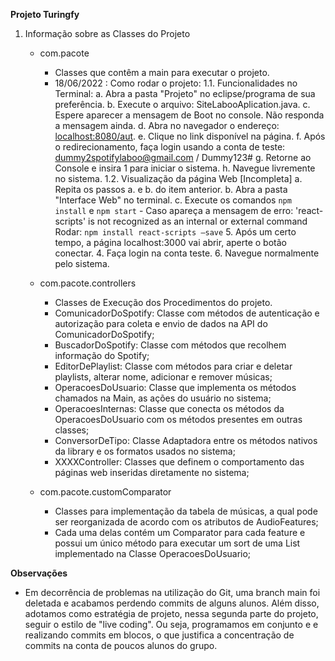 **Projeto Turingfy**
1. Informação sobre as Classes do Projeto
    - com.pacote
        - Classes que contêm a main para executar o projeto.
        - 18/06/2022 : Como rodar o projeto:
            1.1. Funcionalidades no Terminal:
                a. Abra a pasta "Projeto" no eclipse/programa de sua preferência.
                b. Execute o arquivo: SiteLabooAplication.java.
                c. Espere aparecer a mensagem de Boot no console. Não responda a mensagem ainda.
                d. Abra no navegador o endereço: [localhost:8080/aut](http://localhost:8080/aut).
                e. Clique no link disponível na página.
                f. Após o redirecionamento, faça login usando a conta de teste: dummy2spotifylaboo@gmail.com / Dummy123#
                g. Retorne ao Console e insira 1 para iniciar o sistema.
                h. Navegue livremente no sistema.
            1.2. Visualização da página Web [Incompleta]
                a. Repita os passos a. e b. do item anterior.
                b. Abra a pasta "Interface Web" no terminal.
                c. Execute os comandos `npm install` e `npm start`
                - Caso apareça a mensagem de erro: 'react-scripts' is not recognized as an internal or external command
                Rodar: `npm install react-scripts –save`
            5. Após um certo tempo, a página localhost:3000 vai abrir, aperte o botão conectar.
            4. Faça login na conta teste.
            6. Navegue normalmente pelo sistema.

    - com.pacote.controllers
        - Classes de Execução dos Procedimentos do projeto.
        - ComunicadorDoSpotify: Classe com métodos de autenticação e autorização para coleta e envio de dados na API do ComunicadorDoSpotify;
        - BuscadorDoSpotify: Classe com métodos que recolhem informação do Spotify;
        - EditorDePlaylist: Classe com métodos para criar e deletar playlists, alterar nome, adicionar e remover músicas;
        - OperacoesDoUsuario: Classe que implementa os métodos chamados na Main, as ações do usuário no sistema;
        - OperacoesInternas: Classe que conecta os métodos da OperacoesDoUsuario com os métodos presentes em outras classes;
        - ConversorDeTipo: Classe Adaptadora entre os métodos nativos da library e os formatos usados no sistema;
        - XXXXController: Classes que definem o comportamento das páginas web inseridas diretamente no sistema;

    - com.pacote.customComparator
        - Classes para implementação da tabela de músicas, a qual pode ser reorganizada de acordo com os atributos de AudioFeatures;
        - Cada uma delas contém um Comparator<Track> para cada feature e possui um único método para executar um sort de uma List<Track>        
        implementado na Classe OperacoesDoUsuario;

**Observações**
* Em decorrência de problemas na utilização do Git, uma branch main foi deletada e acabamos perdendo  commits de alguns alunos. Além disso, adotamos como estratégia de projeto, nessa segunda parte do projeto, seguir o estilo de "live coding". Ou seja, programamos em conjunto e e realizando commits em blocos, o que justifica a concentração de commits na conta de poucos alunos do grupo.
